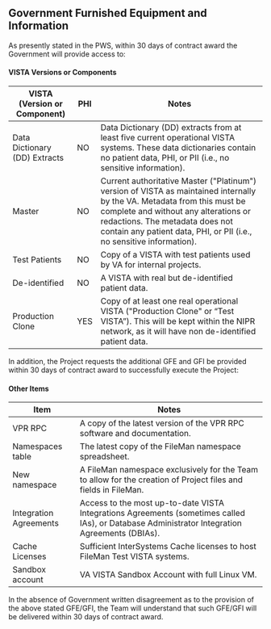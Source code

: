 ## Government Furnished Equipment and Information

As presently stated in the PWS, within 30 days of contract award the Government will provide access to:

#### VISTA Versions or Components

VISTA<br>(Version or Component) | PHI | Notes
--- |--- | ---
Data Dictionary (DD) Extracts  | NO | Data Dictionary (DD) extracts from at least five current operational VISTA systems. These data dictionaries contain no patient data, PHI, or PII (i.e., no sensitive information).
Master | NO | Current authoritative Master ("Platinum") version of VISTA as maintained internally by the VA. Metadata from this must be complete and without any alterations or redactions. The metadata does not contain any patient data, PHI, or PII (i.e., no sensitive information).
Test Patients | NO | Copy of a VISTA with test patients used by VA for internal projects.
De-identified | NO | A VISTA with real but de-identified patient data. 
Production Clone | YES | Copy of at least one real operational VISTA ("Production Clone" or “Test VISTA”). This will be kept within the NIPR network, as it will have non de-identified patient data.


In addition, the Project requests the additional GFE and GFI be provided within 30 days of contract award to successfully execute the Project:

#### Other Items

Item | Notes
---- | ----
VPR RPC | A copy of the latest version of the VPR RPC software and documentation.
Namespaces table | The latest copy of the FileMan namespace spreadsheet.
New namespace | A FileMan namespace exclusively for the Team to allow for the creation of Project files and fields in FileMan.
Integration Agreements | Access to the most up-to-date VISTA Integrations Agreements (sometimes called IAs), or Database Administrator Integration Agreements (DBIAs).
Cache Licenses | Sufficient InterSystems Cache licenses to host FileMan Test VISTA systems.
Sandbox account | VA VISTA Sandbox Account with full Linux VM.

In the absence of Government written disagreement as to the provision of the above stated GFE/GFI, the Team will understand that such GFE/GFI will be delivered within 30 days of contract award.

